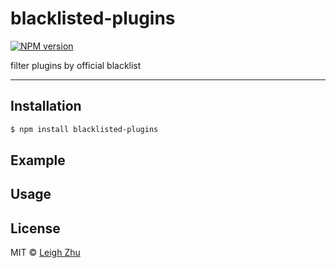 # blacklisted-plugins
[![NPM version](https://img.shields.io/npm/v/blacklisted-plugins.svg?style=flat)](https://www.npmjs.org/package/blacklisted-plugins)

filter plugins by official blacklist

------

## Installation

```bash
$ npm install blacklisted-plugins
```

## Example

## Usage

## License

MIT © [Leigh Zhu](#)
